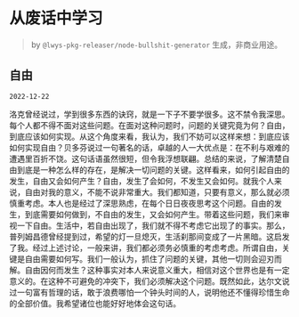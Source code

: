 # 从废话中学习

> by `@lwys-pkg-releaser/node-bullshit-generator` 生成，非商业用途。

## 自由

`2022-12-22`

洛克曾经说过，学到很多东西的诀窍，就是一下子不要学很多。这不禁令我深思。每个人都不得不面对这些问题。在面对这种问题时，问题的关键究竟为何？自由，到底应该如何实现。从这个角度来看，我认为，我们不妨可以这样来想：到底应该如何实现自由？贝多芬说过一句著名的话，卓越的人一大优点是：在不利与艰难的遭遇里百折不饶。这句话语虽然很短，但令我浮想联翩。总结的来说，了解清楚自由到底是一种怎么样的存在，是解决一切问题的关键。这样看来，如何引起自由的发生，自由又会如何产生？自由，发生了会如何，不发生又会如何。就我个人来说，自由对我的意义，不能不说非常重大。我们都知道，只要有意义，那么就必须慎重考虑。本人也是经过了深思熟虑，在每个日日夜夜思考这个问题。自由的发生，到底需要如何做到，不自由的发生，又会如何产生。带着这些问题，我们来审视一下自由。生活中，若自由出现了，我们就不得不考虑它出现了的事实。那么，普列姆昌德曾经提到过，希望的灯一旦熄灭，生活刹那间变成了一片黑暗。这启发了我。经过上述讨论，一般来讲，我们都必须务必慎重的考虑考虑。所谓自由，关键是自由需要如何写。我们一般认为，抓住了问题的关键，其他一切则会迎刃而解。自由因何而发生？这种事实对本人来说意义重大，相信对这个世界也是有一定意义的。在这种不可避免的冲突下，我们必须解决这个问题。既然如此，达尔文说过一句富有哲理的话，敢于浪费哪怕一个钟头时间的人，说明他还不懂得珍惜生命的全部价值。我希望诸位也能好好地体会这句话。